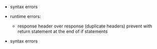 - syntax errors

- runtime errors:
    - response header over response (duplicate headers) prevent with return statement at the end of if statements

- syntax errors